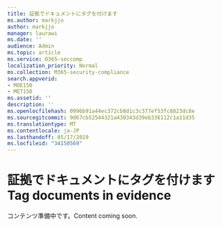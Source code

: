 ```yaml
---
title: 証拠でドキュメントにタグを付けます
ms.author: markjjo
author: markjjo
manager: laurawi
ms.date: ''
audience: Admin
ms.topic: article
ms.service: O365-seccomp
localization_priority: Normal
ms.collection: M365-security-compliance
search.appverid:
- MOE150
- MET150
ms.assetid: ''
description: ''
ms.openlocfilehash: 0996b91a44ec372cb8d1c3c377ef53fc8823dc8e
ms.sourcegitcommit: 9d67cb52544321a430343d39eb336112c1a11d35
ms.translationtype: MT
ms.contentlocale: ja-JP
ms.lasthandoff: 05/17/2019
ms.locfileid: "34150569"
---
```

# <a name="tag-documents-in-evidence"></a><span data-ttu-id="fd02c-102">証拠でドキュメントにタグを付けます</span><span class="sxs-lookup"><span data-stu-id="fd02c-102">Tag documents in evidence</span></span>

<span data-ttu-id="fd02c-103">コンテンツ準備中です。</span><span class="sxs-lookup"><span data-stu-id="fd02c-103">Content coming soon.</span></span>